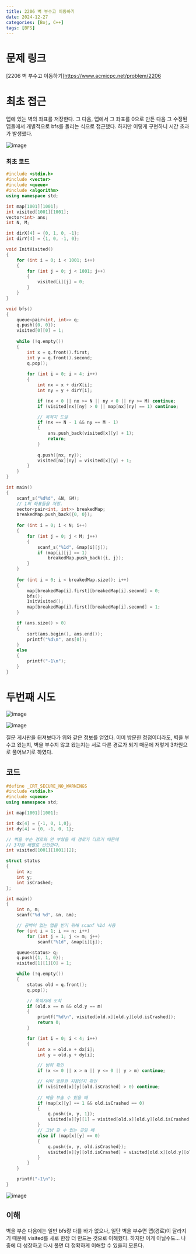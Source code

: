 ```yaml
---
title: 2206 벽 부수고 이동하기
date: 2024-12-27
categories: [Boj, C++]
tags: [BFS]
---
```

# 문제 링크

[2206 벽 부수고 이동하기]https://www.acmicpc.net/problem/2206

# 최초 접근

맵에 있는 벽의 좌표를 저장한다. 그 다음, 맵에서 그 좌표를 0으로 만든 다음 그 수정된 맵들에서 개별적으로 bfs를 돌리는 식으로 접근했다. 하지만 이렇게 구현하니 시간 초과가 발생했다.

![image](https://github.com/user-attachments/assets/971851fe-7a6c-4274-9216-513c4033b559)


### 최초 코드

```cpp
#include <stdio.h>
#include <vector>
#include <queue>
#include <algorithm>
using namespace std;

int map[1001][1001];
int visited[1001][1001];
vector<int> ans;
int N, M;

int dirX[4] = {0, 1, 0, -1};
int dirY[4] = {1, 0, -1, 0};

void InitVisited()
{
    for (int i = 0; i < 1001; i++)
    {
        for (int j = 0; j < 1001; j++)
        {
            visited[i][j] = 0;
        }
    }
}

void bfs()
{
    queue<pair<int, int>> q;
    q.push({0, 0});
    visited[0][0] = 1;
    
    while (!q.empty())
    {
        int x = q.front().first;
        int y = q.front().second;
        q.pop();
        
        for (int i = 0; i < 4; i++)
        {
            int nx = x + dirX[i];
            int ny = y + dirY[i];

            if (nx < 0 || nx >= N || ny < 0 || ny >= M) continue;
            if (visited[nx][ny] > 0 || map[nx][ny] == 1) continue;

            // 목적지 도달
            if (nx == N - 1 && ny == M - 1)
            {
                ans.push_back(visited[x][y] + 1);
                return;
            }
            
            q.push({nx, ny});
            visited[nx][ny] = visited[x][y] + 1;
        }
    }
}

int main()
{
    scanf_s("%d%d", &N, &M);
    // 1의 좌표들을 저장.
    vector<pair<int, int>> breakedMap;
    breakedMap.push_back({0, 0});
    
    for (int i = 0; i < N; i++)
    {
        for (int j = 0; j < M; j++)
        {
            scanf_s("%1d", &map[i][j]);
            if (map[i][j] == 1)
                breakedMap.push_back({i, j});
        }
    }
    
    for (int i = 0; i < breakedMap.size(); i++)
    {
        map[breakedMap[i].first][breakedMap[i].second] = 0;
        bfs();
        InitVisited();
        map[breakedMap[i].first][breakedMap[i].second] = 1;
    }

    if (ans.size() > 0)
    {
        sort(ans.begin(), ans.end());
        printf("%d\n", ans[0]);
    }
    else
    {
        printf("-1\n");
    }
}
```

# 두번째 시도

![image](https://github.com/user-attachments/assets/137c225c-a759-453f-90a9-94cf3ac913cc)

![image](https://github.com/user-attachments/assets/f6c3e815-3d18-40c9-b313-cb4d34e6f282)

질문 게시판을 뒤져보다가 위와 같은 정보를 얻었다. 이미 방문한 정점이더라도, 벽을 부수고 왔는지, 벽을 부수지 않고 왔는지는 서로 다른 경로가 되기 때문에 저렇게  3차원으로 풀어보기로 하였다.

## 코드

```cpp
#define _CRT_SECURE_NO_WARNINGS
#include <stdio.h>
#include <queue>
using namespace std;

int map[1001][1001];

int dx[4] = {-1, 0, 1,0};
int dy[4] = {0, -1, 0, 1};

// 벽을 부순 경로와 안 부쉈을 때 경로가 다르기 때문에
// 3차원 배열로 선언한다. 
int visited[1001][1001][2];

struct status
{
    int x;
    int y;
    int isCrashed;
};

int main()
{
    int n, m;
    scanf("%d %d", &n, &m);

    // 공백이 없는 맵을 받기 위해 scanf %1d 사용
    for (int i = 1; i <= n; i++)
        for (int j = 1; j <= m; j++)
            scanf("%1d", &map[i][j]);

    queue<status> q;
    q.push({1, 1, 0});
    visited[1][1][0] = 1;

    while (!q.empty())
    {
        status old = q.front();
        q.pop();

        // 목적지에 도착
        if (old.x == n && old.y == m)
        {
            printf("%d\n", visited[old.x][old.y][old.isCrashed]);
            return 0;
        }

        for (int i = 0; i < 4; i++)
        {
            int x = old.x + dx[i];
            int y = old.y + dy[i];

            // 범위 확인
            if (x <= 0 || x > n || y <= 0 || y > m) continue;

            // 이미 방문한 지점인지 확인
            if (visited[x][y][old.isCrashed] > 0) continue;
            
            // 벽을 부술 수 있을 때
            if (map[x][y] == 1 && old.isCrashed == 0)
            {
                q.push({x, y, 1});
                visited[x][y][1] = visited[old.x][old.y][old.isCrashed]  + 1;
            }
            // 그냥 갈 수 있는 곳일 때
            else if (map[x][y] == 0)
            {
                q.push({x, y, old.isCrashed});
                visited[x][y][old.isCrashed] = visited[old.x][old.y][old.isCrashed] + 1;
            }
        }
    }

    printf("-1\n");
}
```

![image](https://github.com/user-attachments/assets/c4c227a2-09fc-47e3-ab11-3247ae63add8)

## 이해

벽을 부순 다음에는 일반 bfs랑 다를 바가 없으나, 일단 벽을 부수면 맵(경로)이 달라지기 때문에 visited를 새로 한장 더 만드는 것으로 이해했다. 하지만 이게 아닐수도… 나중에 더 성장하고 다시 풀면 더 정확하게 이해할 수 있을지 모른다.

